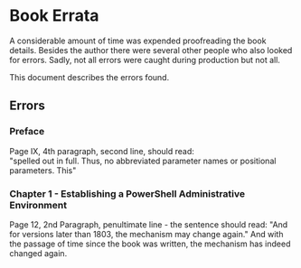 # Book Errata

A considerable amount of time was expended proofreading the book details.
Besides the author there were several other people who also looked for errors.
Sadly, not all errors were caught during production but not all.

This document describes the errors found.

## Errors

### Preface

Page IX, 4th paragraph, second line, should read:  
"spelled out in full. Thus, no abbreviated parameter names or positional parameters. This"

### Chapter 1 - Establishing a PowerShell Administrative Environment

Page 12, 2nd Paragraph, penultimate line - the sentence should read:  "And for versions later than 1803, the
mechanism may change again."
And with the passage of time since the book was written, the mechanism has indeed changed again.

